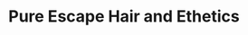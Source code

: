 ---
title: "Pure Escape Hair and Ethetics"
url: /burnaby/pure-escape-hair-and-ethetics/
shop: Kosmetik
---